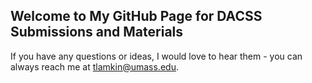 ## Welcome to My GitHub Page for DACSS Submissions and Materials

If you have any questions or ideas, I would love to hear them - you can always reach me at [tlamkin@umass.edu](mailto:tlamkin@umass.edu).


